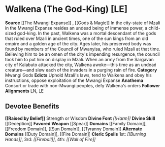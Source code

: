 ﻿---
ability:
- Strength
- Wisdom
ability_boost:
- Strength
- Wisdom
alignment: LE
deity:
- '[[DATABASE/deity/Walkena|Walkena]]'
deity_category: Mwangi Gods
divine_font: Harm
domain:
- '[[DATABASE/domain/Duty Domain|Duty]]'
- '[[DATABASE/domain/Duty Domain|Duty]]'
- '[[DATABASE/domain/Family Domain|Family]]'
- '[[DATABASE/domain/Fire Domain|Fire]]'
- '[[DATABASE/domain/Freedom Domain|Freedom]]'
- '[[DATABASE/domain/Sun Domain|Sun]]'
- '[[DATABASE/domain/Tyranny Domain|Tyranny]]'
favored_weapon: '[[DATABASE/weapon/Spear|Spear]]'
follower_alignment:
- LN
- LE
id: '159'
name: Walkena
rarity: Common
skill:
- '[[DATABASE/skill/Deception|Deception]]'
source: '[[DATABASE/source/The Mwangi Expanse|The Mwangi Expanse]]'
trait: null
type: Deity

---
# Walkena (The God-King) [LE]

**Source** [[The Mwangi Expanse]] , [[Gods & Magic]] 
In the city-state of Mzali in the Mwangi Expanse resides an undead being of immense power, a child-sized god-king. In the past, Walkena was a mortal descendant of the gods that ruled over Mzali in ancient times, one of the sun kings from an old empire and a golden age of the city. Ages later, his preserved body was found by members of the Council of Mwanyisa, who ruled Mzali at that time. Believing him to be an omen of the city's impending resurgence, the council took him to put him on display in Mzali. When an army from the Sargavan city of Kalabuto attacked the city, Walkena awoke—this time as an undead creature—and slew each of the invaders in a purging rain of fire.
**Category** Mwangi Gods
**Edicts** Uphold Mzali's laws, tend to Walkena and obey his instructions, oppose exploitation of the Mwangi Expanse
**Anathema** Consort or trade with non-Mwangi peoples, defy Walkena's orders
**Follower Alignments** LN, LE

## Devotee Benefits

**[[Raised by Belief]]** Strength or Wisdom
**Divine Font** _[[Harm]]_
**Divine Skill** [[Deception]]
**Favored Weapon** [[Spear]]
**Domains** [[Family Domain]], [[Freedom Domain]], [[Sun Domain]], [[Tyranny Domain]]
**Alternate Domains** [[Duty Domain]], [[Fire Domain]]
**Cleric Spells** 1st: _[[Burning Hands]]_, 3rd: _[[Fireball]]_, 4th: _[[Wall of Fire]]_